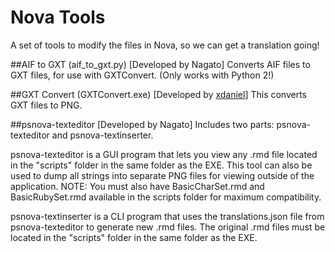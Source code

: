 # Nova Tools

A set of tools to modify the files in Nova, so we can get a translation going!


##AIF to GXT (aif_to_gxt.py) [Developed by Nagato]
Converts AIF files to GXT files, for use with GXTConvert. (Only works with Python 2!)

##GXT Convert (GXTConvert.exe) [Developed by [xdaniel](https://twitter.com/xdanieldzd)]
This converts GXT files to PNG.

##psnova-texteditor [Developed by Nagato]
Includes two parts: psnova-texteditor and psnova-textinserter.  
  
psnova-texteditor is a GUI program that lets you view any .rmd file located in the "scripts" folder in the same folder as the EXE. This tool can also be used to dump all strings into separate PNG files for viewing outside of the application. NOTE: You must also have BasicCharSet.rmd and BasicRubySet.rmd available in the scripts folder for maximum compatibility.    
  
psnova-textinserter is a CLI program that uses the translations.json file from psnova-texteditor to generate new .rmd files. The original .rmd files must be located in the "scripts" folder in the same folder as the EXE.
  
